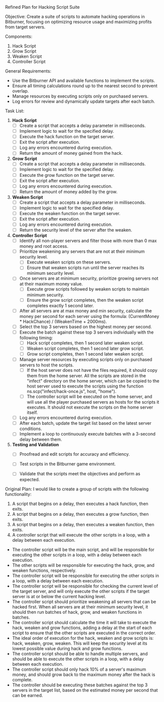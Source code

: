 Refined Plan for Hacking Script Suite

Objective:
Create a suite of scripts to automate hacking operations in Bitburner, focusing on optimizing resource usage and maximizing profits from target servers.

Components:
1. Hack Script
2. Grow Script
3. Weaken Script
4. Controller Script

General Requirements:
- Use the Bitburner API and available functions to implement the scripts.
- Ensure all timing calculations round up to the nearest second to prevent overlap.
- Manage resources by executing scripts only on purchased servers.
- Log errors for review and dynamically update targets after each batch.

Task List:

1. **Hack Script**
   - [ ] Create a script that accepts a delay parameter in milliseconds.
   - [ ] Implement logic to wait for the specified delay.
   - [ ] Execute the hack function on the target server.
   - [ ] Exit the script after execution.
   - [ ] Log any errors encountered during execution.
   - [ ] Return the amount of money gained from the hack.

2. **Grow Script**
   - [ ] Create a script that accepts a delay parameter in milliseconds.
   - [ ] Implement logic to wait for the specified delay.
   - [ ] Execute the grow function on the target server.
   - [ ] Exit the script after execution.
   - [ ] Log any errors encountered during execution.
   - [ ] Return the amount of money added by the grow.

3. **Weaken Script**
   - [ ] Create a script that accepts a delay parameter in milliseconds.
   - [ ] Implement logic to wait for the specified delay.
   - [ ] Execute the weaken function on the target server.
   - [ ] Exit the script after execution.
   - [ ] Log any errors encountered during execution.
   - [ ] Return the security level of the server after the weaken.

4. **Controller Script**
   - [ ] Identify all non-player servers and filter those with more than 0 max money and root access.
   - [ ] Prioritize weakening any servers that are not at their minimum security level.
     - [ ] Execute weaken scripts on these servers.
     - [ ] Ensure that weaken scripts run until the server reaches its minimum security level.
   - [ ] Once servers are at minimum security, prioritize growing servers not at their maximum money value.
     - [ ] Execute grow scripts followed by weaken scripts to maintain minimum security.
     - [ ] Ensure the grow script completes, then the weaken script completes exactly 1 second later.
   - [ ] After all servers are at max money and min security, calculate the money per second for each server using the formula: (CurrentMoney * HackChance) / (WeakenTime + 2000ms).
   - [ ] Select the top 3 servers based on the highest money per second.
   - [ ] Execute the batch against these top 3 servers individually with the following timing:
     - [ ] Hack script completes, then 1 second later weaken script.
     - [ ] Weaken script completes, then 1 second later grow script.
     - [ ] Grow script completes, then 1 second later weaken script.
   - [ ] Manage server resources by executing scripts only on purchased servers to host the scripts.
     - [ ] If the host server does not have the files required, it should copy them from the home server. All the scripts are stored in the "infect" directory on the home server, which can be copied to the host server used to execute the scripts using the function ns.scp("infect/hack-once.js", host, "home").
     - [ ] The controller script will be executed on the home server, and will use all the player purchased servers as hosts for the scripts it executes. It should not execute the scripts on the home server itself.
   - [ ] Log any errors encountered during execution.
   - [ ] After each batch, update the target list based on the latest server conditions.
   - [ ] Implement a loop to continuously execute batches with a 3-second delay between them.

5. **Testing and Validation**
   - [ ] Proofread and edit scripts for accuracy and efficiency.
   - [ ] Test scripts in the Bitburner game environment.
   - [ ] Validate that the scripts meet the objectives and perform as expected.


Original Plan:
I would like to create a group of scripts with the following functionality:
1. A script that begins on a delay, then executes a hack function, then exits.
2. A script that begins on a delay, then executes a grow function, then exits.
3. A script that begins on a delay, then executes a weaken function, then exits.
4. A controller script that will execute the other scripts in a loop, with a delay between each execution.
 - The controller script will be the main script, and will be responsible for executing the other scripts in a loop, with a delay between each execution.
 - The other scripts will be responsible for executing the hack, grow, and weaken functions, respectively.
 - The controller script will be responsible for executing the other scripts in a loop, with a delay between each execution.   
 - The controller script will be responsible for checking the current level of the target server, and will only execute the other scripts if the target server is at or below the current hacking level.
 - The controller script should prioritize weakening all servers that can be hacked first. When all servers are at their minimum security level, it should then run batches of hack, grow, and weaken functions in batches. 
 - The controller script should calculate the time it will take to execute the hack, weaken and grow functions, adding a delay at the start of each script to ensure that the other scripts are executed in the correct order.
 - The ideal order of execution for the hack, weaken and grow scripts is: hack, weaken, grow, weaken. This will keep the security level at its lowest possible value during hack and grow functions.
 - The controller script should be able to handle multiple servers, and should be able to execute the other scripts in a loop, with a delay between each execution.
 - The controller script should only hack 10% of a server's maximum money, and should grow back to the maximum money after the hack is complete.
 - The controller should be executing these batches against the top 3 servers in the target list, based on the estimated money per second that can be earned.

